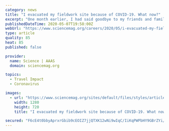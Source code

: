 ```yaml
---
category: news
title: "I evacuated my fieldwork site because of COVID-19. What now?"
excerpt: "One month earlier, I had said goodbye to my friends and family, given my dog a final hug, and set off to Peru. I’d spent much of the previous 2 years planning for the field season, and I was excited to finally get started."
publishedDateTime: 2020-05-07T19:58:00Z
webUrl: "https://www.sciencemag.org/careers/2020/05/i-evacuated-my-fieldwork-site-because-covid-19-what-now"
type: article
quality: 85
heat: 85
published: false

provider:
  name: Science | AAAS
  domain: sciencemag.org

topics:
  - Travel Impact
  - Coronavirus

images:
  - url: "https://www.sciencemag.org/sites/default/files/styles/article_main_large/public/WL_MindsetH.jpg?itok=EIz7XqYh"
    width: 1280
    height: 720
    title: "I evacuated my fieldwork site because of COVID-19. What now?"

secured: "F6cE4t0bbyAprxrGbib9cEOIZ7jjQTXK12wNi9wIqC/IiKqPWPbHY9GBrZYi/ZcI0C8EV8MCCnPEjS+KmKmM/rrwb+YjUBMordlYZK6iQKGb2gB8E9TeFyLeVOL3cTqvQklY9F9UnkUgTO/FO1ahFmAUgXdr47o9YNVQSSWI4MJbzfOC2BsjRu/XUWnVXmx1pqb/Oq8RdgMQm9m4nWsZrfOtPYRwZJih0xOcf+g6XxUkW/ysXB+FYq2SzJnDVXP/0FPqlyLQ0pp3weAnZV5/PyjC7SXeTDmq24S4ju+eCmlDF7jusGllRHK9AYHRF1p3;Y97Hg1zJEobqWUiBvWRioA=="
---
```


